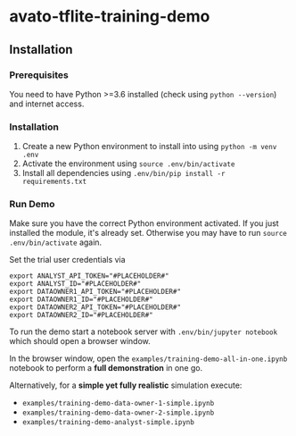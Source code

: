 # avato-tflite-training-demo

## Installation 

### Prerequisites

You need to have Python >=3.6 installed (check using `python --version`) and internet access.

### Installation

1. Create a new Python environment to install into using
   `python -m venv .env`
2. Activate the environment using
   `source .env/bin/activate`
3. Install all dependencies using `.env/bin/pip install -r requirements.txt`

### Run Demo

Make sure you have the correct Python environment activated. If you just installed the module, it's already set. Otherwise you may have to run `source .env/bin/activate` again.

Set the trial user credentials via

```
export ANALYST_API_TOKEN="#PLACEHOLDER#"
export ANALYST_ID="#PLACEHOLDER#"
export DATAOWNER1_API_TOKEN="#PLACEHOLDER#"
export DATAOWNER1_ID="#PLACEHOLDER#"
export DATAOWNER2_API_TOKEN="#PLACEHOLDER#"
export DATAOWNER2_ID="#PLACEHOLDER#"
```
To run the demo start a notebook server with `.env/bin/jupyter notebook` which should open a browser window. 

In the browser window, open the `examples/training-demo-all-in-one.ipynb` notebook to perform a **full demonstration** in one go.

Alternatively, for a **simple yet fully realistic** simulation execute:

* `examples/training-demo-data-owner-1-simple.ipynb`
* `examples/training-demo-data-owner-2-simple.ipynb`
* `examples/training-demo-analyst-simple.ipynb`
